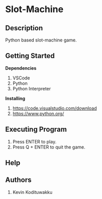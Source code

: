 # Slot-Machine

**Description**
---
Python based slot-machine game.

**Getting Started**
---
**Dependencies**
1. VSCode
2. Python
3. Python Interpreter

**Installing**
1. https://code.visualstudio.com/download
2. https://www.python.org/

**Executing Program**
---
1. Press ENTER to play.
2. Press Q + ENTER to quit the game.

**Help**
---

**Authors**
---
1. Kevin Kodituwakku

